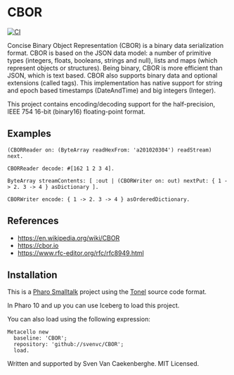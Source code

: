 # CBOR

[![CI](https://github.com/svenvc/CBOR/actions/workflows/CI.yml/badge.svg)](https://github.com/svenvc/CBOR/actions/workflows/CI.yml)

Concise Binary Object Representation (CBOR) is a binary data serialization format. 
CBOR is based on the JSON data model: a number of primitive types (integers, floats, booleans, strings and null), lists and maps (which represent objects or structures).
Being binary, CBOR is more efficient than JSON, which is text based.
CBOR also supports binary data and optional extensions (called tags).
This implementation has native support for string and epoch based timestamps (DateAndTime) and big integers (Integer).

This project contains encoding/decoding support for the half-precision, IEEE 754 16-bit (binary16) floating-point format.

## Examples

```Smalltalk
(CBORReader on: (ByteArray readHexFrom: 'a201020304') readStream) next.

CBORReader decode: #[162 1 2 3 4].

ByteArray streamContents: [ :out | (CBORWriter on: out) nextPut: { 1 -> 2. 3 -> 4 } asDictionary ].

CBORWriter encode: { 1 -> 2. 3 -> 4 } asOrderedDictionary.
```

## References

- https://en.wikipedia.org/wiki/CBOR
- https://cbor.io
- https://www.rfc-editor.org/rfc/rfc8949.html

## Installation

This is a [Pharo Smalltalk](http://wwww.pharo.st) project 
using the [Tonel](https://github.com/pharo-vcs/tonel) source code format.

In Pharo 10 and up you can use Iceberg to load this project.

You can also load using the following expression:

    Metacello new
      baseline: 'CBOR';
      repository: 'github://svenvc/CBOR';
      load.
   
Written and supported by Sven Van Caekenberghe. MIT Licensed.
